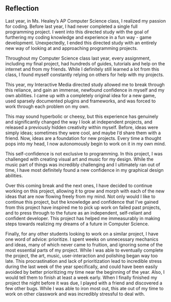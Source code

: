 ## Reflection

Last year, in Ms. Healey’s AP Computer Science class, I realized my passion for coding. Before last year, I had never completed a single full programming project. I went into this directed study with the goal of furthering my coding knowledge and experience in a fun way - game development. Unexpectedly, I ended this directed study with an entirely new way of looking at and approaching programming projects.

Throughout my Computer Science class last year, every assignment, including my final project, had hundreds of guides, tutorials and help on the internet and from my friends. While I definitely still learned a lot from this class, I found myself constantly relying on others for help with my projects.

This year, my Interactive Media directed study allowed me to break through this reliance, and gain an immense, newfound confidence in myself and my own abilities. I came up with a completely original idea for a new game, used sparsely documented plugins and frameworks, and was forced to work through each problem on my own.

This may sound hyperbolic or cheesy, but this experience has genuinely and significantly changed the way I look at independent projects, and released a previously hidden creativity within myself. Before, ideas were simply ideas; sometimes they were cool, and maybe I’d share them with a friend. Now, ideas are a foundation for new projects. Every time a thought pops into my head, I now autonomously begin to work on it in my own mind.

This self-confidence is not exclusive to programming. In this project, I was challenged with creating visual art and music for my design. While the music part of things was incredibly challenging and I ultimately ran out of time, I have most definitely found a new confidence in my graphical design abilities.

Over this coming break and the next ones, I have decided to continue working on this project, allowing it to grow and morph with each of the new ideas that are now flowing freely from my mind. Not only would I like to continue this project, but the knowledge and confidence that I’ve gained from this project have inspired me to pick up work on failed past projects, and to press through to the future as an independent, self-reliant and confident developer. This project has helped me immeasurably in making steps towards realizing my dreams of a future in Computer Science.

Finally, for any other students looking to work on a similar project, I have one word of advice: prioritize. I spent weeks on unnecessary mechanics and ideas, many of which never came to fruition, and ignoring some of the most essential parts of my project. While I was able to eventually complete the project, the art, music, user-interaction and polishing began way too late. This procrastination and lack of prioritization lead to incredible stress during the last week of the year specifically, and could have been easily avoided by better prioritizing my time near the beginning of the year. Also, I would tell them to finish at least a week early. When I finally finished my project the night before it was due, I played with a friend and discovered a few other bugs. While I was able to iron most out, this ate out of my time to work on other classwork and was incredibly stressful to deal with.
